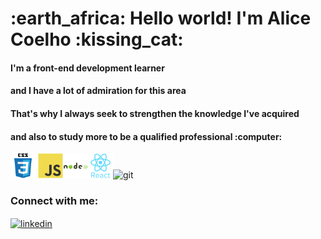 <h1>:earth_africa: Hello world! I'm Alice Coelho :kissing_cat: </h1>
<h4>I'm a front-end development learner</h4>
<h4> and I have a lot of admiration for this area</h4>
<h4>That's why I always seek to strengthen the knowledge I've acquired</h4>
<h4>and also to study more to be a qualified professional :computer:</h4>

<img src="https://raw.githubusercontent.com/devicons/devicon/master/icons/css3/css3-original-wordmark.svg" alt="css3" width="40" height="40"/> <img src="https://raw.githubusercontent.com/devicons/devicon/master/icons/javascript/javascript-original.svg" alt="javascript" width="40" height="40"/><img src="https://raw.githubusercontent.com/devicons/devicon/master/icons/nodejs/nodejs-original-wordmark.svg" alt="nodejs" width="40" height="40"/><img src="https://raw.githubusercontent.com/devicons/devicon/master/icons/react/react-original-wordmark.svg" alt="react" width="40" height="40"/><img src="https://www.vectorlogo.zone/logos/git-scm/git-scm-icon.svg" alt="git" width="40" height="40"/> 


<h3 align="left">Connect with me:</h3>
<p align="left">
<a href="https://www.linkedin.com/in/alice-coelho-22934020a/" target="blank"><img align="center" src="https://raw.githubusercontent.com/rahuldkjain/github-profile-readme-generator/master/src/images/icons/Social/linked-in-alt.svg" alt="linkedin" height="30" width="40" /></a>
</p>


